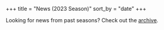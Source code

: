 +++
title = "News (2023 Season)"
sort_by = "date"
+++

Looking for news from past seasons? Check out the [archive](/archive).